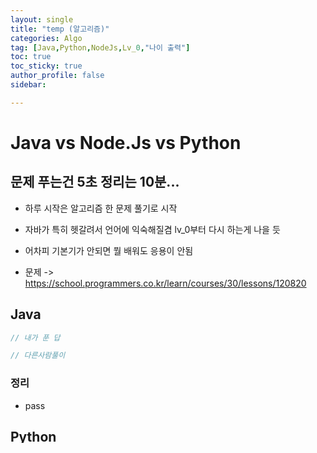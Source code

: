 ```yaml
---
layout: single
title: "temp (알고리즘)"
categories: Algo
tag: [Java,Python,NodeJs,Lv_0,"나이 출력"]
toc: true
toc_sticky: true
author_profile: false
sidebar:

---
```

# Java vs Node.Js vs Python
## 문제 푸는건 5초 정리는 10분...

- 하루 시작은 알고리즘 한 문제 풀기로 시작
- 자바가 특히 헷갈려서 언어에 익숙해질겸 lv_0부터 다시 하는게 나을 듯
- 어차피 기본기가 안되면 뭘 배워도 응용이 안됨

- 문제 -> https://school.programmers.co.kr/learn/courses/30/lessons/120820

## Java

```java
// 내가 푼 답

// 다른사람풀이 

```
### 정리
- pass



## Python
```python
# 내가 푼 답

# 다른 사람 풀이 1


```
### 정리
- pass



## Node.js

```javascript
// 내가 푼 답

// 다른 사람 풀이

```
### 정리
- pass


출처 : 프로그래머스,